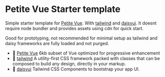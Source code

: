 # Petite Vue Starter template

Simple starter template for [Petite Vue](https://github.com/vuejs/petite-vue). With [tailwind](https://tailwindcss.com/) and [daisyui](https://daisyui.com/). It doesnt require node bundler and provides assets using cdn for quick start. 

Good for prototyping, not recommended for minimal setup as tailwind and daisy frameworks are fully loaded and not purged.

- 🌟 [Petite Vue](https://github.com/vuejs/petite-vue) 6kb subset of Vue optimized for progressive enhancement
- 🌴 [tailwind](https://tailwindcss.com/) A utility-first CSS framework packed with classes that can be composed to build any design, directly in your markup.
- 🍨 [daisyui](https://daisyui.com/) Tailwind CSS Components to bootstrap your app UI.